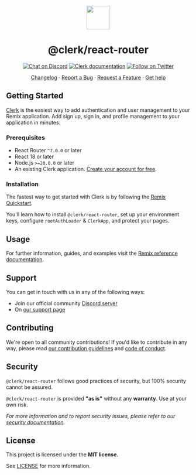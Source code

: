 <p align="center">
  <a href="https://clerk.com?utm_source=github&utm_medium=clerk_react-router" target="_blank" rel="noopener noreferrer">
    <picture>
      <source media="(prefers-color-scheme: dark)" srcset="https://images.clerk.com/static/logo-dark-mode-400x400.png">
      <img src="https://images.clerk.com/static/logo-light-mode-400x400.png" height="64">
    </picture>
  </a>
  <br />
  <h1 align="center">@clerk/react-router</h1>
</p>

<div align="center">

[![Chat on Discord](https://img.shields.io/discord/856971667393609759.svg?logo=discord)](https://clerk.com/discord)
[![Clerk documentation](https://img.shields.io/badge/documentation-clerk-green.svg)](https://clerk.com/docs?utm_source=github&utm_medium=clerk_react-router)
[![Follow on Twitter](https://img.shields.io/twitter/follow/ClerkDev?style=social)](https://twitter.com/intent/follow?screen_name=ClerkDev)

[Changelog](https://github.com/clerk/javascript/blob/main/packages/react-router/CHANGELOG.md)
·
[Report a Bug](https://github.com/clerk/javascript/issues/new?assignees=&labels=needs-triage&projects=&template=BUG_REPORT.yml)
·
[Request a Feature](https://feedback.clerk.com/roadmap)
·
[Get help](https://clerk.com/contact/support?utm_source=github&utm_medium=clerk_react-router)

</div>

## Getting Started

[Clerk](https://clerk.com/?utm_source=github&utm_medium=clerk_react-router) is the easiest way to add authentication and user management to your Remix application. Add sign up, sign in, and profile management to your application in minutes.

### Prerequisites

- React Router `^7.0.0` or later
- React 18 or later
- Node.js `>=20.0.0` or later
- An existing Clerk application. [Create your account for free](https://dashboard.clerk.com/sign-up?utm_source=github&utm_medium=clerk_react-router).

### Installation

The fastest way to get started with Clerk is by following the [Remix Quickstart](https://clerk.com/docs/quickstarts/remix?utm_source=github&utm_medium=clerk_react-router).

You'll learn how to install `@clerk/react-router`, set up your environment keys, configure `rootAuthLoader` & `ClerkApp`, and protect your pages.

## Usage

For further information, guides, and examples visit the [Remix reference documentation](https://clerk.com/docs/references/remix/clerk-app?utm_source=github&utm_medium=clerk_react-router).

## Support

You can get in touch with us in any of the following ways:

- Join our official community [Discord server](https://clerk.com/discord)
- On [our support page](https://clerk.com/contact/support?utm_source=github&utm_medium=clerk_react-router)

## Contributing

We're open to all community contributions! If you'd like to contribute in any way, please read [our contribution guidelines](https://github.com/clerk/javascript/blob/main/docs/CONTRIBUTING.md) and [code of conduct](https://github.com/clerk/javascript/blob/main/docs/CODE_OF_CONDUCT.md).

## Security

`@clerk/react-router` follows good practices of security, but 100% security cannot be assured.

`@clerk/react-router` is provided **"as is"** without any **warranty**. Use at your own risk.

_For more information and to report security issues, please refer to our [security documentation](https://github.com/clerk/javascript/blob/main/docs/SECURITY.md)._

## License

This project is licensed under the **MIT license**.

See [LICENSE](https://github.com/clerk/javascript/blob/main/packages/react-router/LICENSE) for more information.
